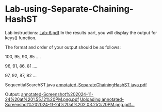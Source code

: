 # Lab-using-Separate-Chaining-HashST

Lab instructions:
[Lab-6.pdf](https://github.com/user-attachments/files/18216225/Lab-6.pdf)
In the results part, you will display the output for keys() function.

The format and order of your output should be as follows:

100, 95, 90, 85 .... 

96, 91, 86, 81 ....

97, 92, 87, 82 ...


SequentialSearchST.java
[annotated-SeparateChainingHashST.java.pdf](https://github.com/user-attachments/files/18216224/annotated-SeparateChainingHashST.java.pdf)

Output:
[annotated-Screenshot%202024-11-24%20at%201.55.12%20PM.png.pdf](https://github.com/user-attachments/files/18216228/annotated-Screenshot.202024-11-24.20at.201.55.12.20PM.png.pdf)
[Uploading annotated-Screenshot%202024-11-24%20at%202.03.25%20PM.png.pdf…]()



